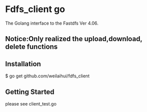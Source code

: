 # Fdfs_client go
The Golang interface to the Fastdfs Ver 4.06.
## Notice:Only realized the upload,download, delete functions
## Installation
$ go get github.com/weilaihui/fdfs_client
## Getting Started
please see client_test.go